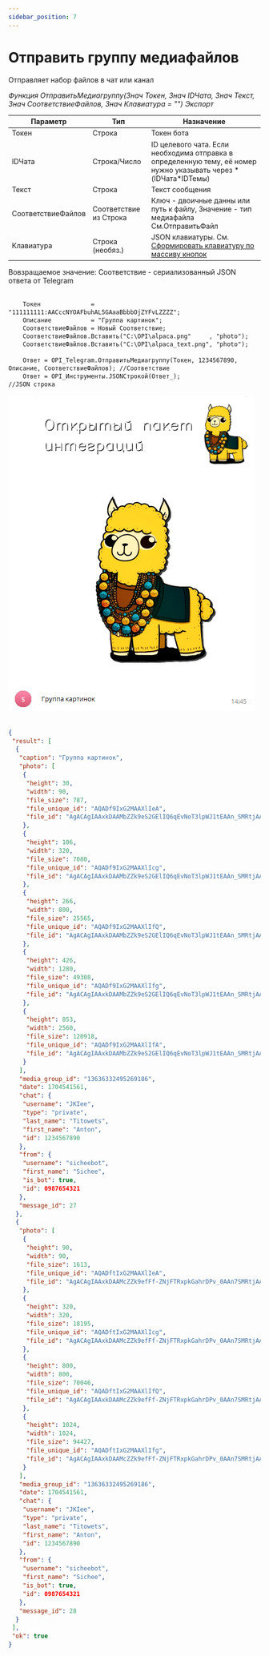```yaml
---
sidebar_position: 7
---
```


# Отправить группу медиафайлов
Отправляет набор файлов в чат или канал


*Функция ОтправитьМедиагруппу(Знач Токен, Знач IDЧата, Знач Текст, Знач СоответствиеФайлов, Знач Клавиатура = "") Экспорт*

  | Параметр | Тип | Назначение |
  |-|-|-|
  | Токен | Строка | Токен бота |
  | IDЧата | Строка/Число | ID целевого чата. Если необходима отправка в определенную тему, её номер нужно указывать через * (IDЧата*IDТемы) |
  | Текст | Строка | Текст сообщения |
  | СоответствиеФайлов | Соответствие из Строка | Ключ - двоичные данны или путь к файлу, Значение - тип медиафайла См.ОтправитьФайл |
  | Клавиатура | Строка (необяз.) | JSON клавиатуры. См. [Сформировать клавиатуру по массиву кнопок](./Sformirovat-klaviaturu-po-massivu-knopok) |
  
  Вовзращаемое значение: Соответствие - сериализованный JSON ответа от Telegram


```bsl title="Пример кода"
	
	Токен              = "111111111:AACccNYOAFbuhAL5GAaaBbbbOjZYFvLZZZZ";
	Описание           = "Группа картинок";
	СоответствиеФайлов = Новый Соответствие;
	СоответствиеФайлов.Вставить("C:\OPI\alpaca.png"     , "photo");
	СоответствиеФайлов.Вставить("C:\OPI\alpaca_text.png", "photo");

	Ответ = OPI_Telegram.ОтправитьМедиагруппу(Токен, 1234567890, Описание, СоответствиеФайлов); //Соответствие
	Ответ = OPI_Инструменты.JSONСтрокой(Ответ_);                                                //JSON строка                                            

```

![Результат](img/10.png)

```json title="Результат"

{
 "result": [
  {
   "caption": "Группа картинок",
   "photo": [
    {
     "height": 30,
     "width": 90,
     "file_size": 787,
     "file_unique_id": "AQADf9IxG2MAAXlIeA",
     "file_id": "AgACAgIAAxkDAAMbZZk9eS2GElIQ6qEvNoT3lpWJ1tEAAn_SMRtjAAF5SCTtUEGq6AwJAQADAgADcwADNAQ"
    },
    {
     "height": 106,
     "width": 320,
     "file_size": 7080,
     "file_unique_id": "AQADf9IxG2MAAXlIcg",
     "file_id": "AgACAgIAAxkDAAMbZZk9eS2GElIQ6qEvNoT3lpWJ1tEAAn_SMRtjAAF5SCTtUEGq6AwJAQADAgADbQADNAQ"
    },
    {
     "height": 266,
     "width": 800,
     "file_size": 25565,
     "file_unique_id": "AQADf9IxG2MAAXlIfQ",
     "file_id": "AgACAgIAAxkDAAMbZZk9eS2GElIQ6qEvNoT3lpWJ1tEAAn_SMRtjAAF5SCTtUEGq6AwJAQADAgADeAADNAQ"
    },
    {
     "height": 426,
     "width": 1280,
     "file_size": 49308,
     "file_unique_id": "AQADf9IxG2MAAXlIfg",
     "file_id": "AgACAgIAAxkDAAMbZZk9eS2GElIQ6qEvNoT3lpWJ1tEAAn_SMRtjAAF5SCTtUEGq6AwJAQADAgADeQADNAQ"
    },
    {
     "height": 853,
     "width": 2560,
     "file_size": 120918,
     "file_unique_id": "AQADf9IxG2MAAXlIfA",
     "file_id": "AgACAgIAAxkDAAMbZZk9eS2GElIQ6qEvNoT3lpWJ1tEAAn_SMRtjAAF5SCTtUEGq6AwJAQADAgADdwADNAQ"
    }
   ],
   "media_group_id": "13636332495269186",
   "date": 1704541561,
   "chat": {
    "username": "JKIee",
    "type": "private",
    "last_name": "Titowets",
    "first_name": "Anton",
    "id": 1234567890
   },
   "from": {
    "username": "sicheebot",
    "first_name": "Sichee",
    "is_bot": true,
    "id": 0987654321
   },
   "message_id": 27
  },
  {
   "photo": [
    {
     "height": 90,
     "width": 90,
     "file_size": 1613,
     "file_unique_id": "AQADftIxG2MAAXlIeA",
     "file_id": "AgACAgIAAxkDAAMcZZk9efFf-ZNjFTRxpkGahrDPv_0AAn7SMRtjAAF5SCkLE2kgkDKPAQADAgADcwADNAQ"
    },
    {
     "height": 320,
     "width": 320,
     "file_size": 18195,
     "file_unique_id": "AQADftIxG2MAAXlIcg",
     "file_id": "AgACAgIAAxkDAAMcZZk9efFf-ZNjFTRxpkGahrDPv_0AAn7SMRtjAAF5SCkLE2kgkDKPAQADAgADbQADNAQ"
    },
    {
     "height": 800,
     "width": 800,
     "file_size": 70046,
     "file_unique_id": "AQADftIxG2MAAXlIfQ",
     "file_id": "AgACAgIAAxkDAAMcZZk9efFf-ZNjFTRxpkGahrDPv_0AAn7SMRtjAAF5SCkLE2kgkDKPAQADAgADeAADNAQ"
    },
    {
     "height": 1024,
     "width": 1024,
     "file_size": 94427,
     "file_unique_id": "AQADftIxG2MAAXlIfg",
     "file_id": "AgACAgIAAxkDAAMcZZk9efFf-ZNjFTRxpkGahrDPv_0AAn7SMRtjAAF5SCkLE2kgkDKPAQADAgADeQADNAQ"
    }
   ],
   "media_group_id": "13636332495269186",
   "date": 1704541561,
   "chat": {
    "username": "JKIee",
    "type": "private",
    "last_name": "Titowets",
    "first_name": "Anton",
    "id": 1234567890
   },
   "from": {
    "username": "sicheebot",
    "first_name": "Sichee",
    "is_bot": true,
    "id": 0987654321
   },
   "message_id": 28
  }
 ],
 "ok": true
}

```
